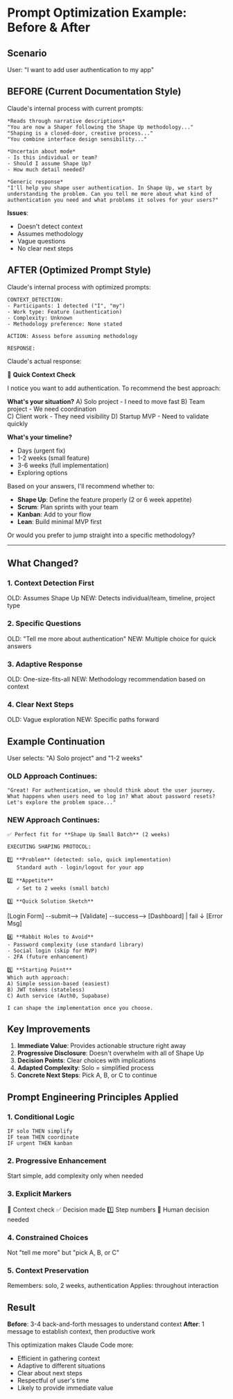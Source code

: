 # Prompt Optimization Example: Before & After

## Scenario

User: "I want to add user authentication to my app"

## BEFORE (Current Documentation Style)

Claude's internal process with current prompts:

```
*Reads through narrative descriptions*
"You are now a Shaper following the Shape Up methodology..."
"Shaping is a closed-door, creative process..."
"You combine interface design sensibility..."

*Uncertain about mode*
- Is this individual or team?
- Should I assume Shape Up?
- How much detail needed?

*Generic response*
"I'll help you shape user authentication. In Shape Up, we start by 
understanding the problem. Can you tell me more about what kind of 
authentication you need and what problems it solves for your users?"
```

**Issues**:

- Doesn't detect context
- Assumes methodology
- Vague questions
- No clear next steps

## AFTER (Optimized Prompt Style)

Claude's internal process with optimized prompts:

```
CONTEXT_DETECTION:
- Participants: 1 detected ("I", "my")
- Work type: Feature (authentication)
- Complexity: Unknown
- Methodology preference: None stated

ACTION: Assess before assuming methodology

RESPONSE:
```

Claude's actual response:

🎯 **Quick Context Check**

I notice you want to add authentication. To recommend the best approach:

**What's your situation?** A) Solo project - I need to move fast B) Team
project - We need coordination\
C) Client work - They need visibility D) Startup MVP - Need to validate quickly

**What's your timeline?**

- Days (urgent fix)
- 1-2 weeks (small feature)
- 3-6 weeks (full implementation)
- Exploring options

Based on your answers, I'll recommend whether to:

- **Shape Up**: Define the feature properly (2 or 6 week appetite)
- **Scrum**: Plan sprints with your team
- **Kanban**: Add to your flow
- **Lean**: Build minimal MVP first

Or would you prefer to jump straight into a specific methodology?

---

## What Changed?

### 1. Context Detection First

OLD: Assumes Shape Up NEW: Detects individual/team, timeline, project type

### 2. Specific Questions

OLD: "Tell me more about authentication" NEW: Multiple choice for quick answers

### 3. Adaptive Response

OLD: One-size-fits-all NEW: Methodology recommendation based on context

### 4. Clear Next Steps

OLD: Vague exploration NEW: Specific paths forward

## Example Continuation

User selects: "A) Solo project" and "1-2 weeks"

### OLD Approach Continues:

```
"Great! For authentication, we should think about the user journey.
What happens when users need to log in? What about password resets?
Let's explore the problem space..."
```

### NEW Approach Continues:

```
✅ Perfect fit for **Shape Up Small Batch** (2 weeks)

EXECUTING SHAPING PROTOCOL:

1️⃣ **Problem** (detected: solo, quick implementation)
   Standard auth - login/logout for your app

2️⃣ **Appetite** 
   ✓ Set to 2 weeks (small batch)

3️⃣ **Quick Solution Sketch**
```

[Login Form] --submit--> [Validate] --success--> [Dashboard] | fail ↓ [Error
Msg]

```
4️⃣ **Rabbit Holes to Avoid**
- Password complexity (use standard library)
- Social login (skip for MVP)
- 2FA (future enhancement)

5️⃣ **Starting Point**
Which auth approach:
A) Simple session-based (easiest)
B) JWT tokens (stateless)
C) Auth service (Auth0, Supabase)

I can shape the implementation once you choose.
```

## Key Improvements

1. **Immediate Value**: Provides actionable structure right away
2. **Progressive Disclosure**: Doesn't overwhelm with all of Shape Up
3. **Decision Points**: Clear choices with implications
4. **Adapted Complexity**: Solo = simplified process
5. **Concrete Next Steps**: Pick A, B, or C to continue

## Prompt Engineering Principles Applied

### 1. Conditional Logic

```
IF solo THEN simplify
IF team THEN coordinate
IF urgent THEN kanban
```

### 2. Progressive Enhancement

Start simple, add complexity only when needed

### 3. Explicit Markers

🎯 Context check ✅ Decision made 1️⃣ Step numbers 🤔 Human decision needed

### 4. Constrained Choices

Not "tell me more" but "pick A, B, or C"

### 5. Context Preservation

Remembers: solo, 2 weeks, authentication Applies: throughout interaction

## Result

**Before**: 3-4 back-and-forth messages to understand context **After**: 1
message to establish context, then productive work

This optimization makes Claude Code more:

- Efficient in gathering context
- Adaptive to different situations
- Clear about next steps
- Respectful of user's time
- Likely to provide immediate value
